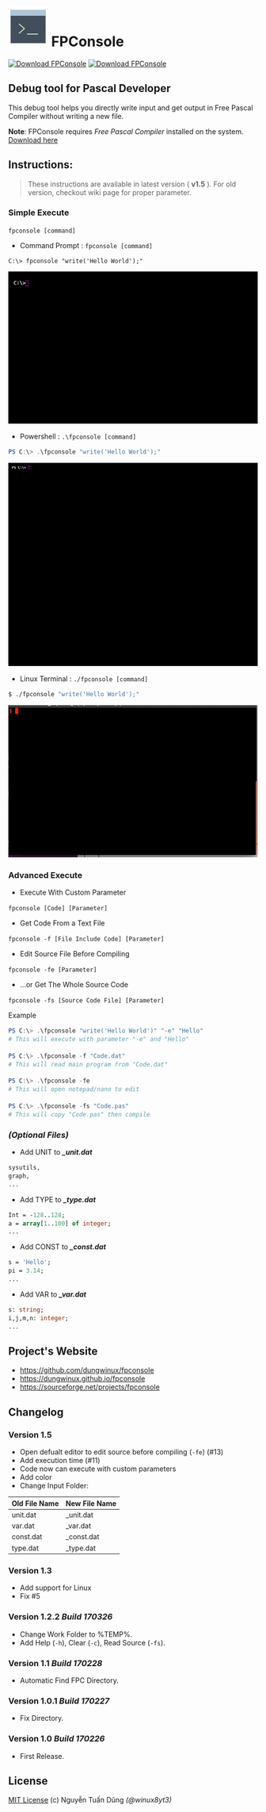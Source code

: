 ![FPConsole](docs/images/terminal-icon.png) FPConsole
==============================

[![Download FPConsole](https://img.shields.io/sourceforge/dw/fpconsole.svg?style=flat-square)](https://sourceforge.net/projects/fpconsole/files/latest/download)
[![Download FPConsole](https://img.shields.io/sourceforge/dt/fpconsole.svg?style=flat-square)](https://sourceforge.net/projects/fpconsole/files/latest/download)

## Debug tool for Pascal Developer
This debug tool helps you directly write input and get output in Free Pascal Compiler without writing a new file.

**Note**: FPConsole requires _Free Pascal Compiler_ installed on the system. [Download here](http://www.freepascal.org/download.var)

## Instructions:
> These instructions are available in latest version ( **v1.5** ). For old version, checkout wiki page for proper parameter.

### Simple Execute
`fpconsole [command]`

- Command Prompt : `fpconsole [command]`
```batch
C:\> fpconsole "write('Hello World');"
```
![Command Prompt Example](/img/fpcs_cmd.gif)

- Powershell : `.\fpconsole [command]`

```powershell
PS C:\> .\fpconsole "write('Hello World');"
```
![Powershell Example](/img/fpcs_ps.gif)

- Linux Terminal : `./fpconsole [command]`

```bash
$ ./fpconsole "write('Hello World');"
```
![Linux Example](/img/fpcs_linux.gif)

### Advanced Execute

- Execute With Custom Parameter

`fpconsole [Code] [Parameter]`

- Get Code From a Text File

`fpconsole -f [File Include Code] [Parameter]`

- Edit Source File Before Compiling

`fpconsole -fe [Parameter]`

- ...or Get The Whole Source Code

`fpconsole -fs [Source Code File] [Parameter]`

Example
```powershell
PS C:\> .\fpconsole "write('Hello World')" "-e" "Hello"
# This will execute with parameter "-e" and "Hello"

PS C:\> .\fpconsole -f "Code.dat"
# This will read main program from "Code.dat"

PS C:\> .\fpconsole -fe
# This will open notepad/nano to edit

PS C:\> .\fpconsole -fs "Code.pas"
# This will copy "Code.pas" then compile
```

### _(Optional Files)_ 
- Add UNIT to _**_unit.dat**_
```pascal
sysutils,
graph,
...
```

- Add TYPE to _**_type.dat**_
```pascal
Int = -128..128;
a = array[1..100] of integer;
...
```
- Add CONST to _**_const.dat**_
```pascal
s = 'Hello';
pi = 3.14;
...
```
- Add VAR to _**_var.dat**_
```pascal
s: string;
i,j,m,n: integer;
...
```

## Project's Website
- https://github.com/dungwinux/fpconsole
- https://dungwinux.github.io/fpconsole
- https://sourceforge.net/projects/fpconsole

## Changelog

### Version 1.5
- Open defualt editor to edit source before compiling (`-fe`) (#13)
- Add execution time (#11)
- Code now can execute with custom parameters
- Add color
- Change Input Folder:

|Old File Name|New File Name|
|:------------|:------------|
|unit.dat     |_unit.dat    |
|var.dat      |_var.dat     |
|const.dat    |_const.dat   |
|type.dat     |_type.dat    |

### Version 1.3
- Add support for Linux
- Fix #5

### Version 1.2.2 *Build 170326*
- Change Work Folder to %TEMP%.
- Add Help (`-h`), Clear (`-c`), Read Source (`-fs`).

### Version 1.1 *Build 170228*
- Automatic Find FPC Directory.

### Version 1.0.1 *Build 170227*
- Fix Directory.

### Version 1.0 *Build 170226*
- First Release.

## License
[MIT License](/LICENSE) (c) Nguyễn Tuấn Dũng *(@winux8yt3)*
